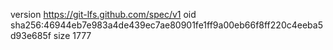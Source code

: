 version https://git-lfs.github.com/spec/v1
oid sha256:46944eb7e983a4de439ec7ae80901fe1ff9a00eb66f8ff220c4eeba5d93e685f
size 1777
